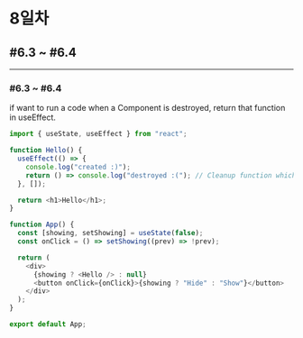 # 8일차

## #6.3 ~ #6.4

---

### #6.3 ~ #6.4

if want to run a code when a Component is destroyed, return that function in useEffect.

```javascript
import { useState, useEffect } from "react";

function Hello() {
  useEffect(() => {
    console.log("created :)");
    return () => console.log("destroyed :("); // Cleanup function which runs when the Component is destroyed.
  }, []);

  return <h1>Hello</h1>;
}

function App() {
  const [showing, setShowing] = useState(false);
  const onClick = () => setShowing((prev) => !prev);

  return (
    <div>
      {showing ? <Hello /> : null}
      <button onClick={onClick}>{showing ? "Hide" : "Show"}</button>
    </div>
  );
}

export default App;
```